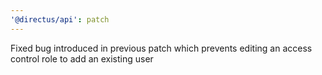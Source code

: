 ```yaml
---
'@directus/api': patch
---
```


Fixed bug introduced in previous patch which prevents editing an access control role to add an existing user
